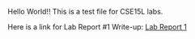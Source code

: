 Hello World!!
This is a test file for CSE15L labs. 

Here is a link for Lab Report #1 Write-up: <a href="https://lveneUCSD.github.io/cse15l-lab-reports/labReport1.md" title="labReport1">Lab Report 1</a>
